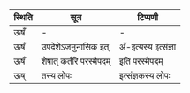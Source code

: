 | स्थिति | सूत्र | टिप्पणी |
| ----- | ------- | ------ |
| ऊषँ | - | - |
| ऊषँ | उपदेशेऽजनुनासिक इत् | अँ-इत्यस्य इत्संज्ञा |
| ऊषँ | शेषात् कर्तरि परस्मैपदम् | इति परस्मैपदम् |
| ऊष् | तस्य लोपः | इत्संज्ञकस्य लोपः |
